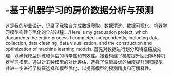 # -基于机器学习的房价数据分析与预测
这是我的毕业设计，记录了我独自完成数据爬取、数据清洗、数据可视化、机器学习模型构建与优化的全部过程。/Here is my graduation project, which documents the entire process I completed independently, including data collection, data cleaning, data visualization, and the construction and optimization of machine learning models.
首先对数据进行划分和特征缩放处理，以确保模型训练和评估的科学性和有效性。接着构建了梯度提升回归等5种机器学习模型。通过对五种模型的对比评估，选择了性能最优的梯度提升回归模型，并进一步进行了特征选择和模型优化，以提高模型的预测精度和可解释性。
